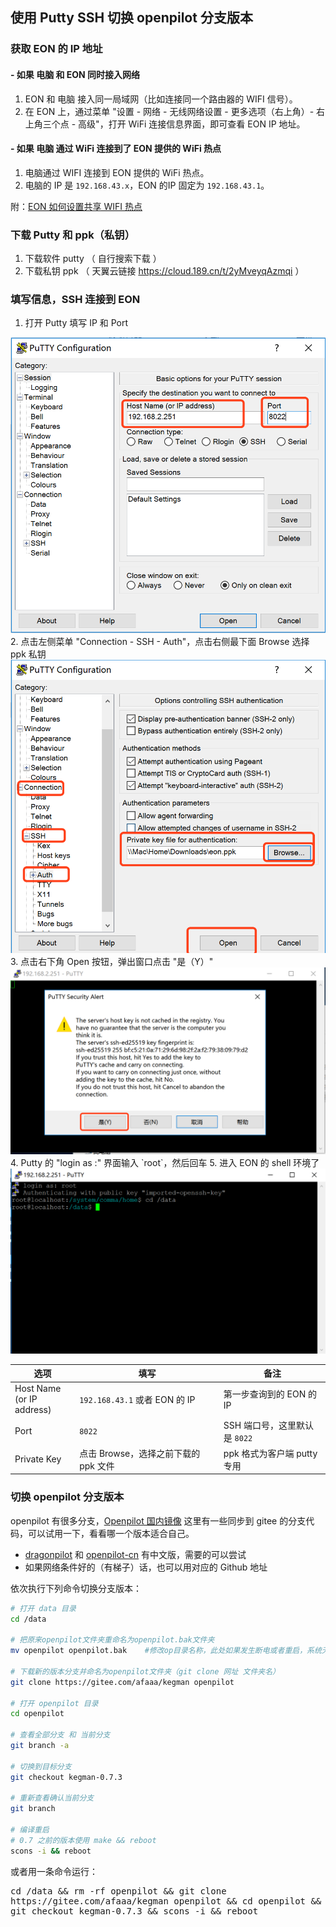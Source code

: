 ## 使用 Putty SSH 切换 openpilot 分支版本

### 获取 EON 的 IP 地址

#### \- 如果 电脑 和 EON 同时接入网络

1. EON 和 电脑 接入同一局域网（比如连接同一个路由器的 WIFI 信号）。
2. 在 EON 上，通过菜单 "设置 - 网络 - 无线网络设置 - 更多选项（右上角）- 右上角三个点 - 高级"，打开 WiFi 连接信息界面，即可查看 EON IP 地址。


#### \- 如果 电脑 通过 WiFi 连接到了 EON 提供的 WiFi 热点

1. 电脑通过 WIFI 连接到 EON 提供的 WiFi 热点。
2. 电脑的 IP 是 `192.168.43.x`，EON 的IP 固定为 `192.168.43.1`。

附：[EON 如何设置共享 WIFI 热点](how_to_connect_openpilot_via_iphone.md)


### 下载 Putty 和 ppk（私钥）

1. 下载软件 putty （ 自行搜索下载 ）
2. 下载私钥 ppk （ 天翼云链接 https://cloud.189.cn/t/2yMveyqAzmqi ）

### 填写信息，SSH 连接到 EON

1. 打开 Putty 填写 IP 和 Port
<img src="/files/putty_1.png" class="max-h-400">
2. 点击左侧菜单 "Connection - SSH - Auth"，点击右侧最下面 Browse 选择 ppk 私钥
<img src="/files/putty_2.png" class="max-h-400">
3. 点击右下角 Open 按钮，弹出窗口点击 "是（Y）"
<img src="/files/putty_3.png" class="max-h-300">
4. Putty 的 "login as :" 界面输入 `root`，然后回车
5. 进入 EON 的 shell 环境了
<img src="/files/putty_4.png" class="max-h-300">

选项|填写|备注
-|-|-
Host Name<br>(or IP address)| `192.168.43.1` 或者 EON 的 IP| 第一步查询到的 EON 的 IP
Port| `8022`|SSH 端口号，这里默认是 `8022`
Private Key| 点击 Browse，选择之前下载的 ppk 文件 |ppk 格式为客户端 putty 专用


### 切换 openpilot 分支版本

openpilot 有很多分支，[Openpilot 国内镜像](/mirror.md) 这里有一些同步到 gitee 的分支代码，可以试用一下，看看哪一个版本适合自己。

* [dragonpilot](https://gitee.com/afaaa/dragonpilot) 和 [openpilot-cn](https://gitee.com/afaaa/openpilot-cn) 有中文版，需要的可以尝试
* 如果网络条件好的（有梯子）话，也可以用对应的 Github 地址

依次执行下列命令切换分支版本：
```bash
# 打开 data 目录
cd /data

# 把原来openpilot文件夹重命名为openpilot.bak文件夹
mv openpilot openpilot.bak    #修改op目录名称，此处如果发生断电或者重启，系统无法正常加载（修改前请务必记住，当前的EON的ip地址，否则无法重新连接，继续后面的步骤）

# 下载新的版本分支并命名为openpilot文件夹（git clone 网址 文件夹名）
git clone https://gitee.com/afaaa/kegman openpilot

# 打开 openpilot 目录
cd openpilot

# 查看全部分支 和 当前分支
git branch -a

# 切换到目标分支
git checkout kegman-0.7.3

# 重新查看确认当前分支
git branch

# 编译重启
# 0.7 之前的版本使用 make && reboot
scons -i && reboot
```

或者用一条命令运行：

<pre style="white-space: pre-wrap;word-wrap: break-word;">
cd /data && rm -rf openpilot && git clone https://gitee.com/afaaa/kegman openpilot && cd openpilot && git checkout kegman-0.7.3 && scons -i && reboot
</pre>
